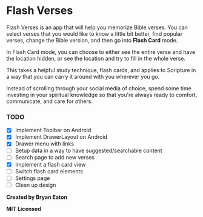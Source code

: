 # Flash Verses

Flash Verses is an app that will help you memorize Bible verses. You can select verses that you would like to know a little bit better, find popular verses, change the Bible version, and then go into **Flash Card** mode.

In Flash Card mode, you can choose to either see the entire verse and have the location hidden, or see the location and try to fill in the whole verse.

This takes a helpful study technique, flash cards, and applies to Scripture in a way that you can carry it around with you wherever you go.

Instead of scrolling through your social media of choice, spend some time investing in your spiritual knowledge so that you're always ready to comfort, communicate, and care for others.

### TODO

- [x] Implement Toolbar on Android
- [x] Implement DrawerLayout on Android
- [x] Drawer menu with links
- [ ] Setup data in a way to have suggested/searchable content
- [ ] Search page to add new verses
- [x] Implement a flash card view
- [ ] Switch flash card elements
- [ ] Settings page
- [ ] Clean up design

**Created by Bryan Eaton**

**MIT Licensed**